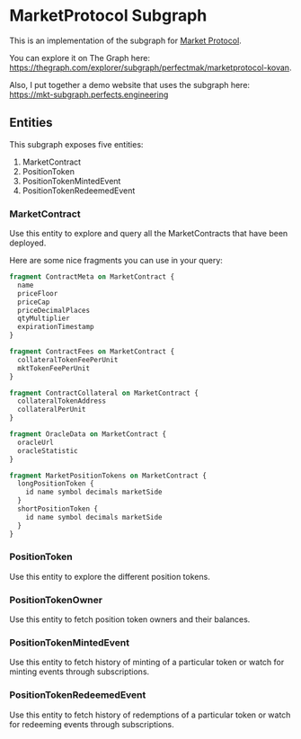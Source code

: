 # MarketProtocol Subgraph

This is an implementation of the subgraph for [Market Protocol](https://marketprotocol.io).

You can explore it on The Graph here: https://thegraph.com/explorer/subgraph/perfectmak/marketprotocol-kovan.

Also, I put together a demo website that uses the subgraph here: https://mkt-subgraph.perfects.engineering 

## Entities

This subgraph exposes five entities:

1. MarketContract
2. PositionToken
3. PositionTokenMintedEvent
4. PositionTokenRedeemedEvent

### MarketContract

Use this entity to explore and query all the MarketContracts that have been deployed.

Here are some nice fragments you can use in your query:

```graphql
fragment ContractMeta on MarketContract {
  name
  priceFloor
  priceCap
  priceDecimalPlaces
  qtyMultiplier
  expirationTimestamp
}

fragment ContractFees on MarketContract {
  collateralTokenFeePerUnit
  mktTokenFeePerUnit
}

fragment ContractCollateral on MarketContract {
  collateralTokenAddress
  collateralPerUnit
}

fragment OracleData on MarketContract {
  oracleUrl
  oracleStatistic
}

fragment MarketPositionTokens on MarketContract {
  longPositionToken {
    id name symbol decimals marketSide
  }
  shortPositionToken {
    id name symbol decimals marketSide
  }
}
```

### PositionToken

Use this entity to explore the different position tokens.

### PositionTokenOwner

Use this entity to fetch position token owners and their balances.

### PositionTokenMintedEvent

Use this entity to fetch history of minting of a particular token or watch for minting events through subscriptions.

### PositionTokenRedeemedEvent

Use this entity to fetch history of redemptions of a particular token or watch for redeeming events through subscriptions.
